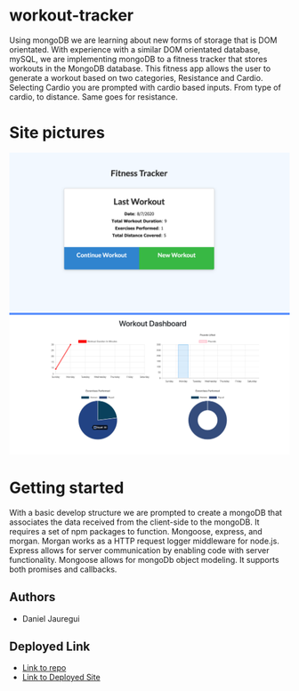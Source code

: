 # workout-tracker
Using mongoDB we are learning about new forms of storage that is DOM orientated. With experience with a similar DOM orientated database, mySQL, we are implementing mongoDB to a fitness tracker that stores workouts in the MongoDB database. This fitness app allows the user to generate a workout based on two categories, Resistance and Cardio. Selecting Cardio you are prompted with cardio based inputs. From type of cardio, to distance. Same goes for resistance. 
# Site pictures
![Front page](readMeAssets/front.png)
![Stats page](readMeAssets/stats.png)

# Getting started
With a basic develop structure we are prompted to create a mongoDB that associates the data received from the client-side to the mongoDB. It requires a set of npm packages to function. Mongoose, express, and morgan. Morgan works as a HTTP request logger middleware for node.js. Express allows for server communication by enabling code with server functionality. Mongoose allows for mongoDb object modeling. It supports both promises and callbacks.

## Authors

* Daniel Jauregui

## Deployed Link

* [Link to repo](https://github.com/Kionling/workout-tracker)
* [Link to Deployed Site](https://kionfitness.herokuapp.com/)